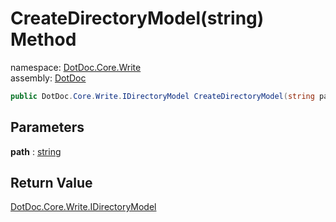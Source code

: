 ﻿# CreateDirectoryModel\(string\) Method

namespace: [DotDoc\.Core\.Write](../../DotDoc.Core.Write.md)<br />
assembly: [DotDoc](../../../DotDoc.md)



```csharp
public DotDoc.Core.Write.IDirectoryModel CreateDirectoryModel(string path);
```

## Parameters

__path__ : [string](https://docs.microsoft.com/dotnet/api/System.String)



## Return Value

[DotDoc\.Core\.Write\.IDirectoryModel](../../../DotDoc/DotDoc.Core.Write/IDirectoryModel.md)



